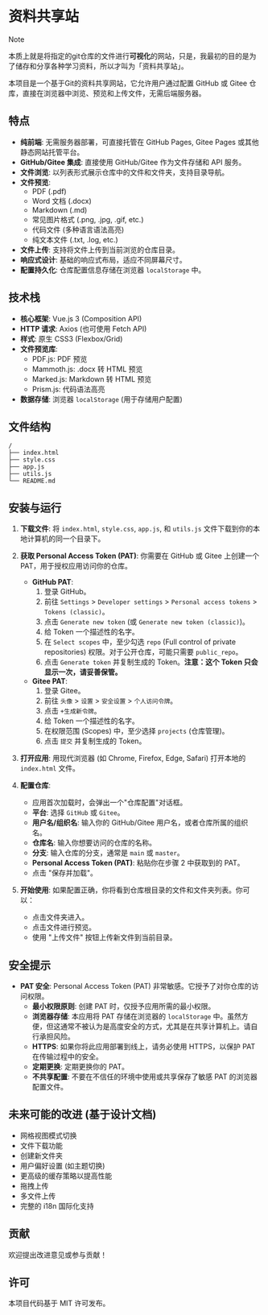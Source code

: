 # 资料共享站

> [!note]
> 本质上就是将指定的git仓库的文件进行**可视化**的网站，只是，我最初的目的是为了储存和分享各种学习资料，所以才叫为「资料共享站」。

本项目是一个基于Git的资料共享网站，它允许用户通过配置 GitHub 或 Gitee 仓库，直接在浏览器中浏览、预览和上传文件，无需后端服务器。

## 特点

- **纯前端**: 无需服务器部署，可直接托管在 GitHub Pages, Gitee Pages 或其他静态网站托管平台。
- **GitHub/Gitee 集成**: 直接使用 GitHub/Gitee 作为文件存储和 API 服务。
- **文件浏览**: 以列表形式展示仓库中的文件和文件夹，支持目录导航。
- **文件预览**:
    - PDF (.pdf)
    - Word 文档 (.docx)
    - Markdown (.md)
    - 常见图片格式 (.png, .jpg, .gif, etc.)
    - 代码文件 (多种语言语法高亮)
    - 纯文本文件 (.txt, .log, etc.)
- **文件上传**: 支持将文件上传到当前浏览的仓库目录。
- **响应式设计**: 基础的响应式布局，适应不同屏幕尺寸。
- **配置持久化**: 仓库配置信息存储在浏览器 `localStorage` 中。

## 技术栈

- **核心框架**: Vue.js 3 (Composition API)
- **HTTP 请求**: Axios (也可使用 Fetch API)
- **样式**: 原生 CSS3 (Flexbox/Grid)
- **文件预览库**:
    - PDF.js: PDF 预览
    - Mammoth.js: .docx 转 HTML 预览
    - Marked.js: Markdown 转 HTML 预览
    - Prism.js: 代码语法高亮
- **数据存储**: 浏览器 `localStorage` (用于存储用户配置)

## 文件结构

```
/
├── index.html
├── style.css
├── app.js
├── utils.js
└── README.md
```

## 安装与运行

1.  **下载文件**:
    将 `index.html`, `style.css`, `app.js`, 和 `utils.js` 文件下载到你的本地计算机的同一个目录下。

2.  **获取 Personal Access Token (PAT)**:
    你需要在 GitHub 或 Gitee 上创建一个 PAT，用于授权应用访问你的仓库。
    -   **GitHub PAT**:
        1.  登录 GitHub。
        2.  前往 `Settings` > `Developer settings` > `Personal access tokens` > `Tokens (classic)`。
        3.  点击 `Generate new token` (或 `Generate new token (classic)`)。
        4.  给 Token 一个描述性的名字。
        5.  在 `Select scopes` 中，至少勾选 `repo` (Full control of private repositories) 权限。对于公开仓库，可能只需要 `public_repo`。
        6.  点击 `Generate token` 并复制生成的 Token。**注意：这个 Token 只会显示一次，请妥善保管。**
    -   **Gitee PAT**:
        1.  登录 Gitee。
        2.  前往 `头像` > `设置` > `安全设置` > `个人访问令牌`。
        3.  点击 `+生成新令牌`。
        4.  给 Token 一个描述性的名字。
        5.  在权限范围 (Scopes) 中，至少选择 `projects` (仓库管理)。
        6.  点击 `提交` 并复制生成的 Token。

3.  **打开应用**:
    用现代浏览器 (如 Chrome, Firefox, Edge, Safari) 打开本地的 `index.html` 文件。

4.  **配置仓库**:
    -   应用首次加载时，会弹出一个"仓库配置"对话框。
    -   **平台**: 选择 `GitHub` 或 `Gitee`。
    -   **用户名/组织名**: 输入你的 GitHub/Gitee 用户名，或者仓库所属的组织名。
    -   **仓库名**: 输入你想要访问的仓库的名称。
    -   **分支**: 输入仓库的分支，通常是 `main` 或 `master`。
    -   **Personal Access Token (PAT)**: 粘贴你在步骤 2 中获取到的 PAT。
    -   点击 "保存并加载"。

5.  **开始使用**:
    如果配置正确，你将看到仓库根目录的文件和文件夹列表。你可以：
    -   点击文件夹进入。
    -   点击文件进行预览。
    -   使用 "上传文件" 按钮上传新文件到当前目录。

## 安全提示

- **PAT 安全**: Personal Access Token (PAT) 非常敏感。它授予了对你仓库的访问权限。
    -   **最小权限原则**: 创建 PAT 时，仅授予应用所需的最小权限。
    -   **浏览器存储**: 本应用将 PAT 存储在浏览器的 `localStorage` 中。虽然方便，但这通常不被认为是高度安全的方式，尤其是在共享计算机上。请自行承担风险。
    -   **HTTPS**: 如果你将此应用部署到线上，请务必使用 HTTPS，以保护 PAT 在传输过程中的安全。
    -   **定期更换**: 定期更换你的 PAT。
    -   **不共享配置**: 不要在不信任的环境中使用或共享保存了敏感 PAT 的浏览器配置文件。

## 未来可能的改进 (基于设计文档)

- 网格视图模式切换
- 文件下载功能
- 创建新文件夹
- 用户偏好设置 (如主题切换)
- 更高级的缓存策略以提高性能
- 拖拽上传
- 多文件上传
- 完整的 i18n 国际化支持

## 贡献

欢迎提出改进意见或参与贡献！

## 许可

本项目代码基于 MIT 许可发布。 
